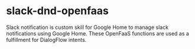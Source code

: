# slack-dnd-openfaas
Slack notification is custom skill for Google Home to manage slack notifications using Google Home. These OpenFaaS functions are used as a fulfillment for DialogFlow intents.